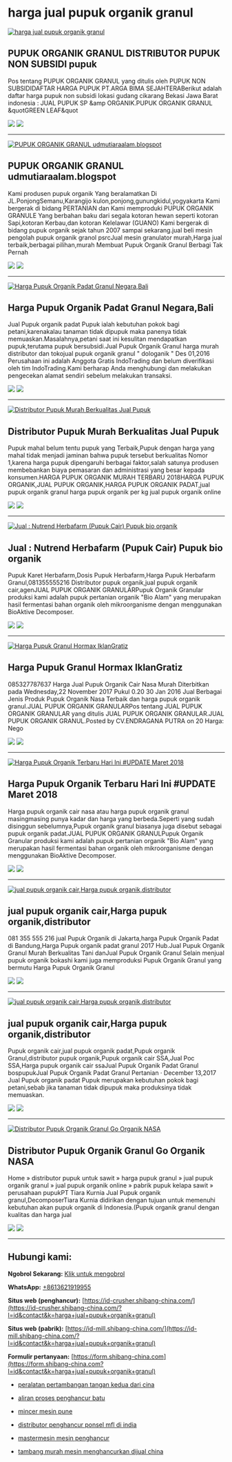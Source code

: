 # harga jual pupuk organik granul

<a href="https://swt.shibang-china.com/?l=id&img&k=harga+jual+pupuk+organik+granul" target="_blank">![harga jual pupuk organik granul](http://static.shibang-china.com/all-800x300/1203.jpg)</a>

## PUPUK ORGANIK GRANUL DISTRIBUTOR PUPUK NON SUBSIDI pupuk
Pos tentang PUPUK ORGANIK GRANUL yang ditulis oleh PUPUK NON SUBSIDIDAFTAR HARGA PUPUK PT.ARGA BIMA SEJAHTERABerikut adalah daftar harga pupuk non subsidi lokasi gudang cikarang Bekasi Jawa Barat indonesia : JUAL PUPUK SP &amp ORGANIK.PUPUK ORGANIK GRANUL &quotGREEN LEAF&quot


<a href="https://whatsapp.shibangsoft.com/WhatsApp.php" target="_blank" title="WhatsApp">![](http://static.shibang-china.com/icon/whatsapp.png)</a> <a href="https://swt.shibang-china.com/?l=id&icon&k=harga+jual+pupuk+organik+granul" target="_blank">![](http://static.shibang-china.com/icon/chat-id.png)</a>

---

<a href="https://swt.shibang-china.com/?l=id&img&k=harga+jual+pupuk+organik+granul" target="_blank">![PUPUK ORGANIK GRANUL udmutiaraalam.blogspot](http://static.shibang-china.com/all-800x300/302.jpg)</a>

## PUPUK ORGANIK GRANUL udmutiaraalam.blogspot
Kami produsen pupuk organik Yang beralamatkan Di JL.PonjongSemanu,Karangijo kulon,ponjong,gunungkidul,yogyakarta Kami bergerak di bidang PERTANIAN dan Kami memproduki PUPUK ORGANIK GRANULE Yang berbahan baku dari segala kotoran hewan seperti kotoran Sapi,kotoran Kerbau,dan kotoran Kelelawar (GUANO) Kami bergerak di bidang pupuk organik sejak tahun 2007 sampai sekarang.jual beli mesin pengolah pupuk organik granol psrcJual mesin granulator murah,Harga jual terbaik,berbagai pilihan,murah Membuat Pupuk Organik Granul Berbagi Tak Pernah


<a href="https://whatsapp.shibangsoft.com/WhatsApp.php" target="_blank" title="WhatsApp">![](http://static.shibang-china.com/icon/whatsapp.png)</a> <a href="https://swt.shibang-china.com/?l=id&icon&k=harga+jual+pupuk+organik+granul" target="_blank">![](http://static.shibang-china.com/icon/chat-id.png)</a>

---

<a href="https://swt.shibang-china.com/?l=id&img&k=harga+jual+pupuk+organik+granul" target="_blank">![Harga Pupuk Organik Padat Granul Negara,Bali](http://static.shibang-china.com/all-800x300/1133.jpg)</a>

## Harga Pupuk Organik Padat Granul Negara,Bali
Jual Pupuk organik padat Pupuk ialah kebutuhan pokok bagi petani,karenakalau tanaman tidak dipupuk maka panenya tidak memuaskan.Masalahnya,petani saat ini kesulitan mendapatkan pupuk,terutama pupuk bersubsidi.Jual Pupuk Organik Granul harga murah distributor dan tokojual pupuk organik granul " dologanik " Des 01,2016 Perusahaan ini adalah Anggota Gratis IndoTrading dan belum diverifikasi oleh tim IndoTrading.Kami berharap Anda menghubungi dan melakukan pengecekan alamat sendiri sebelum melakukan transaksi.


<a href="https://whatsapp.shibangsoft.com/WhatsApp.php" target="_blank" title="WhatsApp">![](http://static.shibang-china.com/icon/whatsapp.png)</a> <a href="https://swt.shibang-china.com/?l=id&icon&k=harga+jual+pupuk+organik+granul" target="_blank">![](http://static.shibang-china.com/icon/chat-id.png)</a>

---

<a href="https://swt.shibang-china.com/?l=id&img&k=harga+jual+pupuk+organik+granul" target="_blank">![Distributor Pupuk Murah Berkualitas Jual Pupuk](http://static.shibang-china.com/all-800x300/1007.jpg)</a>

## Distributor Pupuk Murah Berkualitas Jual Pupuk
Pupuk mahal belum tentu pupuk yang Terbaik,Pupuk dengan harga yang mahal tidak menjadi jaminan bahwa pupuk tersebut berkualitas Nomor 1,karena harga pupuk dipengaruhi berbagai faktor,salah satunya produsen membebankan biaya pemasaran dan administrasi yang besar kepada konsumen.HARGA PUPUK ORGANIK MURAH TERBARU 2018HARGA PUPUK ORGANIK,JUAL PUPUK ORGANIK,HARGA PUPUK ORGANIK PADAT,jual pupuk organik granul harga pupuk organik per kg jual pupuk organik online


<a href="https://whatsapp.shibangsoft.com/WhatsApp.php" target="_blank" title="WhatsApp">![](http://static.shibang-china.com/icon/whatsapp.png)</a> <a href="https://swt.shibang-china.com/?l=id&icon&k=harga+jual+pupuk+organik+granul" target="_blank">![](http://static.shibang-china.com/icon/chat-id.png)</a>

---

<a href="https://swt.shibang-china.com/?l=id&img&k=harga+jual+pupuk+organik+granul" target="_blank">![Jual : Nutrend Herbafarm (Pupuk Cair) Pupuk bio organik](http://static.shibang-china.com/all-800x300/524.jpg)</a>

## Jual : Nutrend Herbafarm (Pupuk Cair) Pupuk bio organik
Pupuk Karet Herbafarm,Dosis Pupuk Herbafarm,Harga Pupuk Herbafarm Granul,081355555216 Distributor pupuk organik,jual pupuk organik cair,agenJUAL PUPUK ORGANIK GRANULARPupuk Organik Granular produksi kami adalah pupuk pertanian organik "Bio Alam" yang merupakan hasil fermentasi bahan organik oleh mikroorganisme dengan menggunakan BioAktive Decomposer.


<a href="https://whatsapp.shibangsoft.com/WhatsApp.php" target="_blank" title="WhatsApp">![](http://static.shibang-china.com/icon/whatsapp.png)</a> <a href="https://swt.shibang-china.com/?l=id&icon&k=harga+jual+pupuk+organik+granul" target="_blank">![](http://static.shibang-china.com/icon/chat-id.png)</a>

---

<a href="https://swt.shibang-china.com/?l=id&img&k=harga+jual+pupuk+organik+granul" target="_blank">![Harga Pupuk Granul Hormax IklanGratiz](http://static.shibang-china.com/all-800x300/967.jpg)</a>

## Harga Pupuk Granul Hormax IklanGratiz
085327787637 Harga Jual Pupuk Organik Cair Nasa Murah Diterbitkan pada Wednesday,22 November 2017 Pukul 0.20 30 Jan 2016 Jual Berbagai Jenis Produk Pupuk Organik Nasa Terbaik dan harga pupuk organik granul.JUAL PUPUK ORGANIK GRANULARPos tentang JUAL PUPUK ORGANIK GRANULAR yang ditulis JUAL PUPUK ORGANIK GRANULAR.JUAL PUPUK ORGANIK GRANUL.Posted by CV.ENDRAGANA PUTRA on 20 Harga: Nego


<a href="https://whatsapp.shibangsoft.com/WhatsApp.php" target="_blank" title="WhatsApp">![](http://static.shibang-china.com/icon/whatsapp.png)</a> <a href="https://swt.shibang-china.com/?l=id&icon&k=harga+jual+pupuk+organik+granul" target="_blank">![](http://static.shibang-china.com/icon/chat-id.png)</a>

---

<a href="https://swt.shibang-china.com/?l=id&img&k=harga+jual+pupuk+organik+granul" target="_blank">![Harga Pupuk Organik Terbaru Hari Ini #UPDATE Maret 2018](http://static.shibang-china.com/all-800x300/1486.jpg)</a>

## Harga Pupuk Organik Terbaru Hari Ini #UPDATE Maret 2018
Harga pupuk organik cair nasa atau harga pupuk organik granul masingmasing punya kadar dan harga yang berbeda.Seperti yang sudah disinggun sebelumnya,Pupuk organik granul biasanya juga disebut sebagai pupuk organik padat.JUAL PUPUK ORGANIK GRANULPupuk Organik Granular produksi kami adalah pupuk pertanian organik "Bio Alam" yang merupakan hasil fermentasi bahan organik oleh mikroorganisme dengan menggunakan BioAktive Decomposer.


<a href="https://whatsapp.shibangsoft.com/WhatsApp.php" target="_blank" title="WhatsApp">![](http://static.shibang-china.com/icon/whatsapp.png)</a> <a href="https://swt.shibang-china.com/?l=id&icon&k=harga+jual+pupuk+organik+granul" target="_blank">![](http://static.shibang-china.com/icon/chat-id.png)</a>

---

<a href="https://swt.shibang-china.com/?l=id&img&k=harga+jual+pupuk+organik+granul" target="_blank">![jual pupuk organik cair,Harga pupuk organik,distributor](http://static.shibang-china.com/all-800x300/973.jpg)</a>

## jual pupuk organik cair,Harga pupuk organik,distributor
081 355 555 216 jual Pupuk Organik di Jakarta,harga Pupuk Organik Padat di Bandung,Harga Pupuk organik padat granul 2017 Hub.Jual Pupuk Organik Granul Murah Berkualitas Tani danJual Pupuk Organik Granul Selain menjual pupuk organik bokashi kami juga memproduksi Pupuk Organik Granul yang bermutu Harga Pupuk Organik Granul


<a href="https://whatsapp.shibangsoft.com/WhatsApp.php" target="_blank" title="WhatsApp">![](http://static.shibang-china.com/icon/whatsapp.png)</a> <a href="https://swt.shibang-china.com/?l=id&icon&k=harga+jual+pupuk+organik+granul" target="_blank">![](http://static.shibang-china.com/icon/chat-id.png)</a>

---

<a href="https://swt.shibang-china.com/?l=id&img&k=harga+jual+pupuk+organik+granul" target="_blank">![jual pupuk organik cair,Harga pupuk organik,distributor](http://static.shibang-china.com/all-800x300/113.jpg)</a>

## jual pupuk organik cair,Harga pupuk organik,distributor
Pupuk organik cair,jual pupuk organik padat,Pupuk organik Granul,distributor pupuk organik,Pupuk organik cair SSA,Jual Poc SSA,Harga pupuk organik cair ssaJual Pupuk Organik Padat Granul bospupukJual Pupuk Organik Padat Granul Pertanian · December 13,2017 Jual Pupuk organik padat Pupuk merupakan kebutuhan pokok bagi petani,sebab jika tanaman tidak dipupuk maka produksinya tidak memuaskan.


<a href="https://whatsapp.shibangsoft.com/WhatsApp.php" target="_blank" title="WhatsApp">![](http://static.shibang-china.com/icon/whatsapp.png)</a> <a href="https://swt.shibang-china.com/?l=id&icon&k=harga+jual+pupuk+organik+granul" target="_blank">![](http://static.shibang-china.com/icon/chat-id.png)</a>

---

<a href="https://swt.shibang-china.com/?l=id&img&k=harga+jual+pupuk+organik+granul" target="_blank">![Distributor Pupuk Organik Granul Go Organik NASA](http://static.shibang-china.com/all-800x300/1293.jpg)</a>

## Distributor Pupuk Organik Granul Go Organik NASA
Home » distributor pupuk untuk sawit » harga pupuk granul » jual pupuk organik granul » jual pupuk organik online » pabrik pupuk kelapa sawit » perusahaan pupukPT Tiara Kurnia Jual Pupuk organik granul,DecomposerTiara Kurnia didirikan dengan tujuan untuk memenuhi kebutuhan akan pupuk organik di Indonesia.(Pupuk organik granul dengan kualitas dan harga jual


<a href="https://whatsapp.shibangsoft.com/WhatsApp.php" target="_blank" title="WhatsApp">![](http://static.shibang-china.com/icon/whatsapp.png)</a> <a href="https://swt.shibang-china.com/?l=id&icon&k=harga+jual+pupuk+organik+granul" target="_blank">![](http://static.shibang-china.com/icon/chat-id.png)</a>

---
## Hubungi kami:

**Ngobrol Sekarang:** [Klik untuk mengobrol](https://swt.shibang-china.com?l=id&contact&k=harga+jual+pupuk+organik+granul)

**WhatsApp:**  [+8613621919955](https://whatsapp.shibangsoft.com/WhatsApp.php)

**Situs web (penghancur):** [https://id-crusher.shibang-china.com/](https://id-crusher.shibang-china.com/?l=id&contact&k=harga+jual+pupuk+organik+granul)

**Situs web (pabrik):** [https://id-mill.shibang-china.com/](https://id-mill.shibang-china.com/?l=id&contact&k=harga+jual+pupuk+organik+granul)

**Formulir pertanyaan:** [https://form.shibang-china.com](https://form.shibang-china.com?l=id&contact&k=harga+jual+pupuk+organik+granul)

* [peralatan pertambangan tangan kedua dari cina](../39/peralatan%20pertambangan%20tangan%20kedua%20dari%20cina.md)

* [aliran proses penghancur batu](../34/aliran%20proses%20penghancur%20batu.md)

* [mincer mesin pune](../32/mincer%20mesin%20pune.md)

* [distributor penghancur ponsel mfl di india](../33/distributor%20penghancur%20ponsel%20mfl%20di%20india.md)

* [mastermesin mesin penghancur](../33/mastermesin%20mesin%20penghancur.md)

* [tambang murah mesin menghancurkan dijual china](../35/tambang%20murah%20mesin%20menghancurkan%20dijual%20china.md)